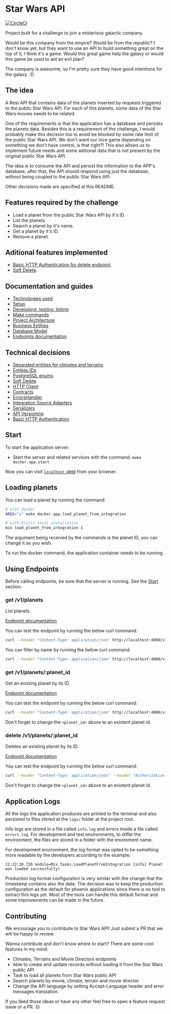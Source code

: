 # Star Wars API

[![CircleCI](https://dl.circleci.com/status-badge/img/gh/williamweckl/star_wars_api/tree/main.svg?style=svg)](https://dl.circleci.com/status-badge/redirect/gh/williamweckl/star_wars_api/tree/main)

Project built for a challenge to join a misterious galactic company.

Would be this company from the empire? Would be from the republic? I don't know yet, but they want to use an API to build something great on the top of it, I think it's a game. Would this great game help the galaxy or would this game be used to aid an evil plan?

The company is awesome, so I'm pretty sure they have good intentions for the galaxy. :D

## The idea

A Rest API that contains data of the planets inserted by requests triggered to the public Star Wars API. For each of this planets, some data of the Star Wars movies needs to be related.

One of the requirements is that the application has a database and persists the planets data. Besides this is a requirement of the challenge, I would probably make this decision too to avoid be blocked by some rate limit of the public Star Wars API. We don't want our nice game depending on something we don't have control, is that right?! This also allows us to implement future needs and some aditional data that is not present by the original public Star Wars API.

The idea is to consume the API and persist the information to the APP's database, after that, the API should respond using just the database, without being coupled to the public Star Wars API.

Other decisions made are specified at this README.

## Features required by the challenge

  * Load a planet from the public Star Wars API by it's ID.
  * List the planets.
  * Search a planet by it's name.
  * Get a planet by it's ID.
  * Remove a planet.

## Aditional features implemented

  * [Basic HTTP Authentication for delete endpoint](https://github.com/williamweckl/star_wars_api/blob/main/priv/doc/tech-decisions/basic-auth-for-delete-endpoint.md).
  * [Soft Delete](https://github.com/williamweckl/star_wars_api/blob/main/priv/doc/tech-decisions/soft-delete.md).

## Documentation and guides

  * [Technologies used](https://github.com/williamweckl/star_wars_api/blob/main/priv/doc/techs-used.md)
  * [Setup](https://github.com/williamweckl/star_wars_api/blob/main/priv/doc/setup.md)
  * [Developing, testing, linting](https://github.com/williamweckl/star_wars_api/blob/main/priv/doc/developing.md)
  * [Make commands](https://github.com/williamweckl/star_wars_api/blob/main/priv/doc/make-commands.md)
  * [Project Architecture](https://github.com/williamweckl/star_wars_api/blob/main/priv/doc/project-architecture.md)
  * [Business Entities](https://github.com/williamweckl/star_wars_api/blob/main/priv/doc/entities.md)
  * [Database Model](https://github.com/williamweckl/star_wars_api/blob/main/priv/doc/database-model.md)
  * [Endpoints documentation](https://app.swaggerhub.com/apis/WILLIAMWECKL_1/star_wars_api/1.0.0)

## Technical decisions

  * [Separated entities for climates and terrains](https://github.com/williamweckl/star_wars_api/blob/main/priv/doc/tech-decisions/separate-entities-for-climates-and-terrains.md)
  * [Entities IDs](https://github.com/williamweckl/star_wars_api/blob/main/priv/doc/tech-decisions/ids.md)
  * [PostgreSQL enums](https://github.com/williamweckl/star_wars_api/blob/main/priv/doc/tech-decisions/postgres-enums.md)
  * [Soft Delete](https://github.com/williamweckl/star_wars_api/blob/main/priv/doc/tech-decisions/soft-delete.md)
  * [HTTP Client](https://github.com/williamweckl/star_wars_api/blob/main/priv/doc/tech-decisions/http-client.md)
  * [Contracts](https://github.com/williamweckl/star_wars_api/blob/main/priv/doc/tech-decisions/contracts.md)
  * [ErrorsHandler](https://github.com/williamweckl/star_wars_api/blob/main/priv/doc/tech-decisions/errors-handler.md)
  * [Integration Source Adapters](https://github.com/williamweckl/star_wars_api/blob/main/priv/doc/tech-decisions/integration-source-adapters.md)
  * [Serializers](https://github.com/williamweckl/star_wars_api/blob/main/priv/doc/tech-decisions/serializers.md)
  * [API Versioning](https://github.com/williamweckl/star_wars_api/blob/main/priv/doc/tech-decisions/api-versioning.md)
  * [Basic HTTP Authentication](https://github.com/williamweckl/star_wars_api/blob/main/priv/doc/tech-decisions/basic-auth-for-delete-endpoint.md)

## Start

To start the application server:

  * Start the server and related services with the command: `make docker.app.start`

Now you can visit [`localhost:4000`](http://localhost:4000) from your browser.

## Loading planets

You can load a planet by running the command:

```bash
# with docker
ARGS="1" make docker.app.load_planet_from_integration

# with Elixir local installation
mix load_planet_from_integration 1
```

The argument being received by the commands is the planet ID, you can change it as you wish.

To run the docker command, the application container needs to be running.

## Using Endpoints

Before calling endpoints, be sure that the server is running. See the [Start](#start) section.

### get /v1/planets

List planets.

[Endpoint documentation](https://app.swaggerhub.com/apis/WILLIAMWECKL_1/star_wars_api/1.0.0#/planet/get_v1_planets)

You can test the endpoint by running the below curl command:

```bash
curl --header "Content-Type: application/json" http://localhost:4000/v1/planets
```

You can filter by name by running the below curl command:

```bash
curl --header "Content-Type: application/json" http://localhost:4000/v1/planets?name=tatoo
```

### get /v1/planets/:planet_id

Get an existing planet by its ID.

[Endpoint documentation](https://app.swaggerhub.com/apis/WILLIAMWECKL_1/star_wars_api/1.0.0#/planet/get_v1_planets__planet_id_)

You can test the endpoint by running the below curl command:

```bash
curl --header "Content-Type: application/json" http://localhost:4000/v1/planets/<planet_id>
```

Don't forget to change the `<planet_id>` above to an existent planet id.

### delete /v1/planets/:planet_id

Deletes an existing planet by its ID.

[Endpoint documentation](https://app.swaggerhub.com/apis/WILLIAMWECKL_1/star_wars_api/1.0.0#/planet/delete_v1_planets__planet_id_)

You can test the endpoint by running the below curl command:

```bash
curl --header "Content-Type: application/json" --header "Authorization: Basic YWRtaW46YWRtaW4=" --request "DELETE" http://localhost:4000/v1/planets/<planet_id>
```

Don't forget to change the `<planet_id>` above to an existent planet id.

## Application Logs

All the logs the application produces are printed to the terminal and also persisted to files stored at the `logs/` folder at the project root.

Info logs are stored in a file called `info.log` and errors inside a file called `errors.log`. For development and test environments, to differ the environment, the files are stored in a folder with the enviroment name.

For development environment, the log format was opted to be something more readable by the developers according to the example:

```
12:22:20.726 module=Mix.Tasks.LoadPlanetFromIntegration [info] Planet was loaded successfully!
```

Production log format configuration is very similar with the change that the timestamp contains also the date. The decision was to keep the production configuration as the default for phoenix applications since there is no tool to extract this logs yet. Most of the tools can handle this default format and some improvements can be made in the future.

## Contributing

We encourage you to contribute to Star Wars API! Just submit a PR that we will be happy to review.

Wanna contribute and don't know where to start? There are some cool features in my mind:

- Climates, Terrains and Movie Directors endpoints
- Able to create and update records without loading it from the Star Wars public API
- Task to load all planets from Star Wars public API
- Search planets by movie, climate, terrain and movie director
- Change the API language by setting Accept-Language header and error messages translation.

If you liked those ideas or have any other feel free to open a feature request issue or a PR. :stuck_out_tongue:
